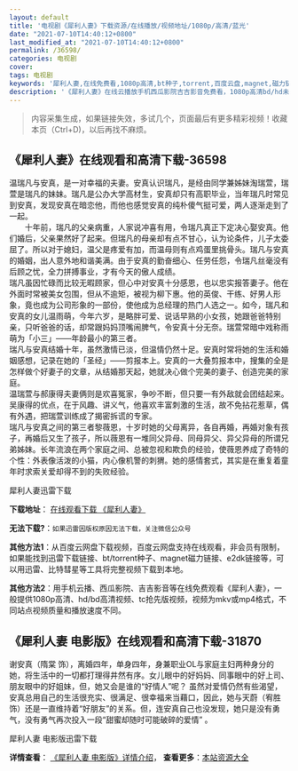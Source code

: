 ```yaml
---
layout: default
title: '电视剧《犀利人妻》下载资源/在线播放/视频地址/1080p/高清/蓝光'
date: "2021-07-10T14:40:12+0800"
last_modified_at: "2021-07-10T14:40:12+0800"
permalink: /36598/
categories: 电视剧
cover:
tags: 电视剧
keywords: '犀利人妻,在线免费看,1080p高清,bt种子,torrent,百度云盘,magnet,磁力链,迅雷下载资源'
description: '《犀利人妻》在线云播放手机西瓜影院吉吉影音免费看，1080p高清bd/hd未删减完整版和tc抢先枪版，mkv/mp4格式，附带bt/torrent种子、magnet/磁力链、百度云盘、网盘资源迅雷下载链接'
---
```


>内容采集生成，如果链接失效，多试几个，页面最后有更多精彩视频！收藏本页（Ctrl+D)，以后再找不麻烦。


## 《犀利人妻》在线观看和高清下载-36598

温瑞凡与安真，是一对幸福的夫妻。安真认识瑞凡，是经由同学兼姊妹淘瑞萱，瑞萱是瑞凡的妹妹。瑞凡是公办大学高材生，安真却只有高职毕业，当年瑞凡时常见到安真，发现安真在暗恋他，而他也感觉安真的纯朴傻气挺可爱，两人逐渐走到了一起。<br />　　十年前，瑞凡的父亲病重，人家说冲喜有用，令瑞凡真正下定决心娶安真。他们婚后，父亲果然好了起来。但瑞凡的母亲却有点不甘心，认为论条件，儿子太委屈了。所以对于媳妇，温父是疼爱有加，而温母则有点鸡蛋里挑骨头。瑞凡与安真的婚姻，出人意外地和谐美满。由于安真的勤奋细心、任劳任怨，令瑞凡丝毫没有后顾之忧，全力拼搏事业，才有今天的傲人成绩。<br />瑞凡虽因忙碌而比较无暇顾家，但心中对安真十分感恩，也以忠实报答妻子。他在外面时常被美女包围，但从不逾矩，被视为柳下惠。他的英俊、干练、好男人形象，竟也成为公司形象的一部份，使他成为总经理的热门人选之一。如今，瑞凡和安真的女儿温雨萌，今年六岁，是略胖可爱、说话早熟的小女孩，她跟爸爸特别亲，只听爸爸的话，却常跟妈妈顶嘴闹脾气，令安真十分无奈。瑞萱常暗中戏称雨萌为「小三」&mdash;—年龄最小的第三者。<br />瑞凡与安真结婚十年，虽然激情已淡，但温情仍然十足。安真时常将她的生活和婚姻感想，记录在她的「圣经」&mdash;—剪报本上。安真的一大叠剪报本中，搜集的全是怎样做个好妻子的文章，从结婚那天起，她就决心做个完美的妻子、创造完美的家庭。<br />温瑞萱与郝康得夫妻俩则是欢喜冤家，争吵不断，但只要一有外敌就会团结起来。吴康得的优点，在于风趣、讲义气，他喜欢丰富刺激的生活，故不免拈花惹草，偶有外遇，把瑞萱训练成了揭密拆谎的专家。<br />瑞凡与安真之间的第三者黎薇恩，十岁时她的父母离异，各自再婚，再婚对象有孩子，再婚后又生了孩子，所以薇恩有一堆同父异母、同母异父、异父异母的所谓兄弟姊妹。长年流浪在两个家庭之间、总被忽视和欺负的经验，使薇恩养成了奇特的个性：外表像活泼的小猫，内心像机警的刺猬。她的感情套式，其实是在重复着童年时求索关爱却得不到的失败经验。


犀利人妻迅雷下载

**下载地址**： [在线观看下载 《犀利人妻》](https://www.993dy.com//vod-detail-id-10509.html) 


**无法下载?**：`如果迅雷因版权原因无法下载，关注微信公众号 `

**其他方法1**：从百度云网盘下载视频，百度云网盘支持在线观看，非会员有限制，如果能找到迅雷下载链接、bt/torrent种子、magnet磁力链接、e2dk链接等，可以用迅雷、比特彗星等工具将完整视频下载到本地。

**其他方法2**：用手机云播、西瓜影院、吉吉影音等在线免费观看《犀利人妻》，一般提供1080p高清、hd/bd高清视频、tc抢先版视频，视频为mkv或mp4格式，不同站点视频质量和播放速度不同。


## 《犀利人妻 电影版》在线观看和高清下载-31870

谢安真（隋棠 饰），离婚四年，单身四年，身兼职业OL与家庭主妇两种身分的她，将生活中的一切都打理得井然有序。女儿眼中的好妈妈、同事眼中的好上司、朋友眼中的好姐妹，但，她又会是谁的“好情人&rdquo;呢？ 虽然对爱情仍然有些渴望，安真总用自己的生活很充实、很满足、很幸福来当藉口，因此，她与天蔚（宥胜 饰）还是一直维持着“好朋友&rdquo;的关系。但，连安真自己也没发现，她只是没有勇气，没有勇气再次投入一段&ldquo;甜蜜却随时可能破碎的爱情” 。


犀利人妻 电影版迅雷下载

**详情查看**： [《犀利人妻 电影版》详情介绍](/movie/31870/)， **查看更多**：[本站资源大全](/movie/t/all/)

